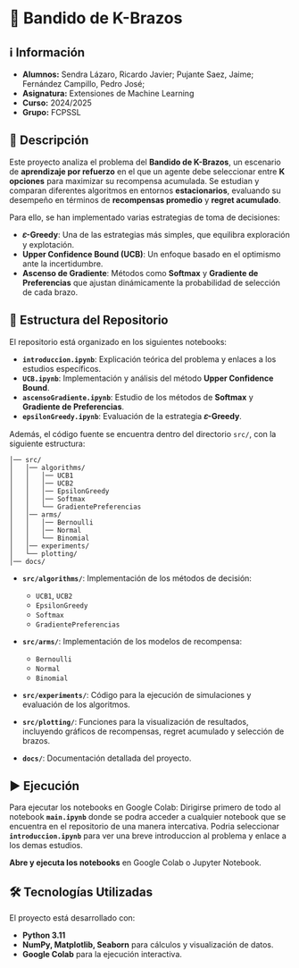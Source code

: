 # 🤖 Bandido de K-Brazos
## ℹ️ Información
- **Alumnos:** Sendra Lázaro, Ricardo Javier; Pujante Saez, Jaime; Fernández Campillo, Pedro José;
- **Asignatura:** Extensiones de Machine Learning
- **Curso:** 2024/2025
- **Grupo:** FCPSSL

## 📖 Descripción
Este proyecto analiza el problema del **Bandido de K-Brazos**, un escenario de **aprendizaje por refuerzo** en el que un agente debe seleccionar entre **K opciones** para maximizar su recompensa acumulada. Se estudian y comparan diferentes algoritmos en entornos **estacionarios**, evaluando su desempeño en términos de **recompensas promedio** y **regret acumulado**.

Para ello, se han implementado varias estrategias de toma de decisiones:
- **𝜀-Greedy**: Una de las estrategias más simples, que equilibra exploración y explotación.
- **Upper Confidence Bound (UCB)**: Un enfoque basado en el optimismo ante la incertidumbre.
- **Ascenso de Gradiente**: Métodos como **Softmax** y **Gradiente de Preferencias** que ajustan dinámicamente la probabilidad de selección de cada brazo.

## 📂 Estructura del Repositorio

El repositorio está organizado en los siguientes notebooks:

- **`introduccion.ipynb`**: Explicación teórica del problema y enlaces a los estudios específicos.
- **`UCB.ipynb`**: Implementación y análisis del método **Upper Confidence Bound**.
- **`ascensoGradiente.ipynb`**: Estudio de los métodos de **Softmax** y **Gradiente de Preferencias**.
- **`epsilonGreedy.ipynb`**: Evaluación de la estrategia **𝜀-Greedy**.

Además, el código fuente se encuentra dentro del directorio `src/`, con la siguiente estructura:

```
│── src/
│   │── algorithms/
│   │   │── UCB1
│   │   │── UCB2
│   │   │── EpsilonGreedy
│   │   │── Softmax
│   │   └── GradientePreferencias
│   │── arms/
│   │   │── Bernoulli
│   │   │── Normal
│   │   └── Binomial
│   │── experiments/
│   └── plotting/
│── docs/
```

- **`src/algorithms/`**: Implementación de los métodos de decisión:
  - `UCB1`, `UCB2`
  - `EpsilonGreedy`
  - `Softmax`
  - `GradientePreferencias`

- **`src/arms/`**: Implementación de los modelos de recompensa:
  - `Bernoulli`
  - `Normal`
  - `Binomial`

- **`src/experiments/`**: Código para la ejecución de simulaciones y evaluación de los algoritmos.

- **`src/plotting/`**: Funciones para la visualización de resultados, incluyendo gráficos de recompensas, regret acumulado y selección de brazos.

- **`docs/`**: Documentación detallada del proyecto.



## ▶️ Ejecución
Para ejecutar los notebooks en Google Colab:
Dirigirse primero de todo al notebook **`main.ipynb`** donde se podra acceder a cualquier notebook que se encuentra en el repositorio de una manera intercativa. Podria seleccionar **`introduccion.ipynb`** para ver una breve introduccion al problema y enlace a los demas estudios.

**Abre y ejecuta los notebooks** en Google Colab o Jupyter Notebook.

## 🛠️ Tecnologías Utilizadas
El proyecto está desarrollado con:
- **Python 3.11**
- **NumPy, Matplotlib, Seaborn** para cálculos y visualización de datos.
- **Google Colab** para la ejecución interactiva.


